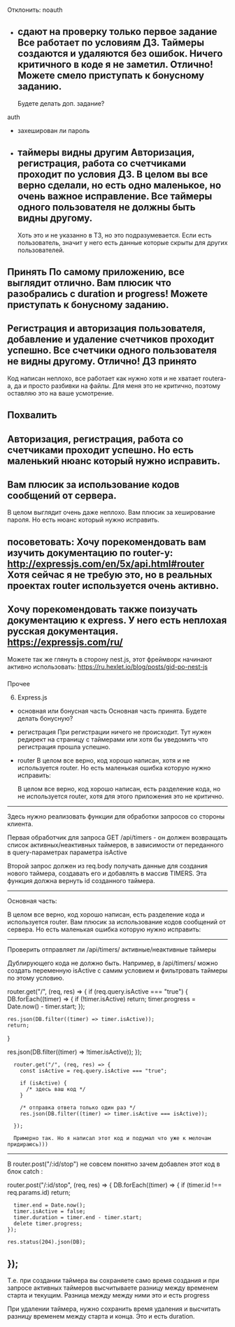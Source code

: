 
###
Отклонить:
noauth
- сдают на проверку только первое задание
  Все работает по условиям ДЗ. Таймеры создаются и удаляются без ошибок. Ничего критичного в коде я не заметил. Отлично! Можете смело приступать к бонусному заданию.
  ---
    Будете делать доп. задание?

auth
- захеширован ли пароль

- таймеры видны другим
  Авторизация, регистрация, работа со счетчиками проходит по условия ДЗ. В целом вы все верно сделали, но есть одно маленькое, но очень важное исправление. Все таймеры одного пользователя не должны быть видны другому.
  ---
  Хоть это и не указанно в ТЗ, но это подразумевается. Если есть пользователь, значит у него есть данные которые скрыты для других пользователей.

###
Принять
По самому приложению, все выглядит отлично. Вам плюсик что разобрались с duration и progress! Можете приступать к бонусному заданию.
---
Регистрация и авторизация пользователя, добавление и удаление счетчиков проходит успешно. Все счетчики одного пользователя не видны другому. Отлично! ДЗ принято
---
Код написан неплохо, все работает как нужно хотя и не хватает routera-а, да и просто разбивки на файлы. Для меня это не критично, поэтому оставляю это на ваше усмотрение.


###
Похвалить
---
Авторизация, регистрация, работа со счетчиками проходит успешно. Но есть маленький нюанс который нужно исправить.
---
Вам плюсик за использование кодов сообщений от сервера.
---
В целом выглядит очень даже неплохо. Вам плюсик за хеширование пароля. Но есть нюанс который нужно исправить.



###
посоветовать:
Хочу порекомендовать вам изучить документацию по router-у:
http://expressjs.com/en/5x/api.html#router
Хотя сейчас я не требую это, но в реальных проектах router используется очень активно.
---
Хочу порекомендовать также поизучать документацию к express.  У него есть неплохая русская документация.
https://expressjs.com/ru/
---
Можете так же глянуть в сторону nest.js, этот фреймворк начинают активно использовать:
https://ru.hexlet.io/blog/posts/gid-po-nest-js

###
Прочее

6. Express.js
- основная или бонусная часть
    Основная часть принята. Будете делать бонусную?

- регистрация
    При регистрации ничего не происходит. Тут нужен редирект на страницу с таймерами или хотя бы уведомить что регистрация прошла успешно.


- router
    В целом все верно, код хорошо написан, хотя и не используется router. Но есть маленькая ошибка которую нужно исправить:

    В целом все верно, код хорошо написан, есть разделение кода, но не используется router, хотя для этого приложения это не критично.




-----------------

Здесь нужно реализовать функции для обработки запросов со стороны клиента.

Первая обработчик для запроса GET /api/timers - он должен возвращать список активных/неактивных таймеров, в зависимости от переданного в query-параметрах параметра isActive

Второй запрос должен из req.body получать данные для создания нового таймера, создавать его и добавлять в массив TIMERS. Эта функция должна вернуть id созданного таймера.

----
Основная часть:

В целом все верно, код хорошо написан, есть разделение кода и используется router. Вам плюсик за использование кодов сообщений от сервера. Но есть маленькая ошибка которую нужно исправить:


-------------------
Проверить отправляет ли /api/timers/ активные/неактивные таймеры

Дублирующего кода не должно быть. Например, в /api/timers/ можно создать переменную isActive с самим условием и фильтровать таймеры по этому условию.

router.get("/", (req, res) => {
  if (req.query.isActive === "true") {
    DB.forEach((timer) => {
      if (!timer.isActive) return;
      timer.progress = Date.now() - timer.start;
    });

    res.json(DB.filter((timer) => timer.isActive));
    return;
  }

  res.json(DB.filter((timer) => !timer.isActive));
});

      router.get("/", (req, res) => {
        const isActive = req.query.isActive === "true";

        if (isActive) {
          /* здесь ваш код */
        }

        /* отправка ответа только один раз */
        res.json(DB.filter((timer) => timer.isActive === isActive));

      });

      Примерно так. Но я написал этот код и подумал что уже к мелочам придираюсь)))

------------------
В router.post("/:id/stop") не совсем понятно зачем добавлен этот код в блок catch :

router.post("/:id/stop", (req, res) => {
    DB.forEach((timer) => {
      if (timer.id !== req.params.id) return;

      timer.end = Date.now();
      timer.isActive = false;
      timer.duration = timer.end - timer.start;
      delete timer.progress;
    });

    res.status(204).json(DB);
});
---
Т.е. при создании таймера вы сохраняете само время создания и при запросе активных таймеров высчитываете разницу между временем старта и текущим. Разница между между ними это и есть progress

При удалении таймера, нужно сохранить время удаления и высчитать разницу временем между старта и конца. Это и есть duration.
